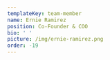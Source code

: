 ```yaml
---
templateKey: team-member
name: Ernie Ramirez
position: Co-Founder & COO
bio: ' '
picture: /img/ernie-ramirez.png
order: -19
---
```


